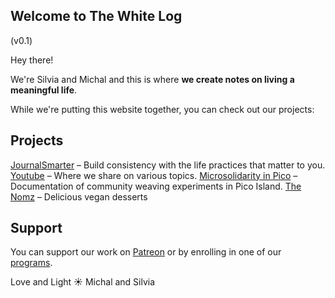 ## Welcome to The White Log

(v0.1)

Hey there!

We're Silvia and Michal and this is where **we create notes on living a meaningful life**.

While we're putting this website together, you can check out our projects:

## Projects
[JournalSmarter](https://journalsmarter.com) – Build consistency with the life practices that matter to you.
[Youtube](https://www.youtube.com/channel/UCFkEEtX7yPtYD0Om0GPwL7w) – Where we share on various topics.
[Microsolidarity in Pico](https://pico.microsolidarity.cc) – Documentation of community weaving experiments in Pico Island.
[The Nomz](https://nomz.michalkorzonek.com) – Delicious vegan desserts

## Support

You can support our work on [Patreon](https://patreon.com/michalandsilvia) or by enrolling in one of our [programs](https://journalsmarter.com/products).

Love and Light ☀️
Michal and Silvia
